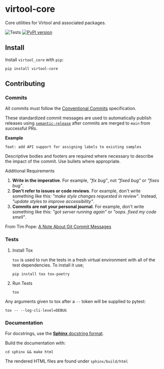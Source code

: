 # virtool-core

Core utilities for Virtool and associated packages.

![Tests](https://github.com/virtool/virtool-core/workflows/ci/badge.svg?branch=main&event=push)
[![PyPI version](https://badge.fury.io/py/virtool-core.svg)](https://badge.fury.io/py/virtool-core)

## Install

Install `virtool_core` with `pip`:

```
pip install virtool-core
```

## Contributing

### Commits

All commits must follow the [Conventional Commits](https://www.conventionalcommits.org/en/v1.0.0) specification.

These standardized commit messages are used to automatically publish releases using [`semantic-release`](https://semantic-release.gitbook.io/semantic-release)
after commits are merged to `main` from successful PRs.

**Example**

```text
feat: add API support for assigning labels to existing samples
```

Descriptive bodies and footers are required where necessary to describe the impact of the commit. Use bullets where appropriate.

Additional Requirements
1. **Write in the imperative**. For example, _"fix bug"_, not _"fixed bug"_ or _"fixes bug"_.
2. **Don't refer to issues or code reviews**. For example, don't write something like this: _"make style changes requested in review"_.
Instead, _"update styles to improve accessibility"_.
3. **Commits are not your personal journal**. For example, don't write something like this: _"got server running again"_
or _"oops. fixed my code smell"_.

From Tim Pope: [A Note About Git Commit Messages](https://tbaggery.com/2008/04/19/a-note-about-git-commit-messages.html)

### Tests

1. Install Tox

   `tox` is used to run the tests in a fresh virtual environment with all of the test dependencies. To install it use;

   ```shell script
   pip install tox tox-poetry
   ```

2. Run Tests

   ```shell script
   tox
   ```

Any arguments given to tox after a `--` token will be supplied to pytest:
```shell script
tox -- --log-cli-level=DEBUG
```

### Documentation

For docstrings, use the [**Sphinx** docstring format](https://sphinx-rtd-tutorial.readthedocs.io/en/latest/docstrings.html).

Build the documentation with:
```shell script
cd sphinx && make html
```

The rendered HTML files are found under `sphinx/build/html`


